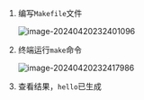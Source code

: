 1.   编写`Makefile`文件

     ![image-20240420232401096](https://markdown-1314504743.cos.ap-nanjing.myqcloud.com/image-20240420232401096.png)

2.   终端运行`make`命令

     ![image-20240420232417986](https://markdown-1314504743.cos.ap-nanjing.myqcloud.com/image-20240420232417986.png)

3.   查看结果，`hello`已生成